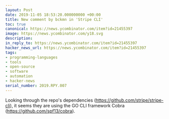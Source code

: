 ```yaml
---
layout: Post
date: 2019-11-05 18:53:20.000000000 +00:00
title: New comment by bckmn in 'Stripe CLI'
toc: true
canonical: https://news.ycombinator.com/item?id=21455397
image: https://news.ycombinator.com/y18.svg
description:
in_reply_to: https://news.ycombinator.com/item?id=21455397
hacker_news_url: https://news.ycombinator.com/item?id=21455397
tags:
- programming-languages
- tools
- open-source
- software
- automation
- hacker-news
serial_number: 2019.RPY.007
---
```

<p>Looking through the repo's dependencies (<a href="https://github.com/stripe/stripe-cli" rel="nofollow">https://github.com/stripe/stripe-cli</a>), it seems they are using the GO CLI framework Cobra (<a href="https://github.com/spf13/cobra" rel="nofollow">https://github.com/spf13/cobra</a>).</p>
